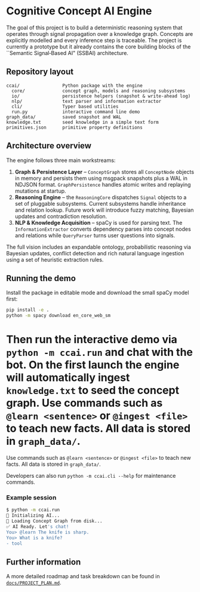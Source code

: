 # Cognitive Concept AI Engine

The goal of this project is to build a deterministic reasoning system that
operates through signal propagation over a knowledge graph.  Concepts are
explicitly modelled and every inference step is traceable.  The project is
currently a prototype but it already contains the core building blocks of the
``Semantic Signal‑Based AI" (SSBAI) architecture.

## Repository layout

```
ccai/                Python package with the engine
  core/              concept graph, models and reasoning subsystems
  io/                persistence helpers (snapshot & write‑ahead log)
  nlp/               text parser and information extractor
  cli/               Typer based utilities
  run.py             interactive command line demo
graph_data/          saved snapshot and WAL
knowledge.txt        seed knowledge in a simple text form
primitives.json      primitive property definitions
```

## Architecture overview

The engine follows three main workstreams:

1. **Graph & Persistence Layer** – `ConceptGraph` stores all `ConceptNode` objects
   in memory and persists them using msgpack snapshots plus a WAL in NDJSON
   format.  `GraphPersistence` handles atomic writes and replaying mutations at
   startup.
2. **Reasoning Engine** – the `ReasoningCore` dispatches `Signal` objects to a
   set of pluggable subsystems.  Current subsystems handle inheritance and
   relation lookup.  Future work will introduce fuzzy matching, Bayesian
   updates and contradiction resolution.
3. **NLP & Knowledge Acquisition** – spaCy is used for parsing text.  The
   `InformationExtractor` converts dependency parses into concept nodes and
   relations while `QueryParser` turns user questions into signals.

The full vision includes an expandable ontology, probabilistic reasoning via
Bayesian updates, conflict detection and rich natural language ingestion using a
set of heuristic extraction rules.

## Running the demo

Install the package in editable mode and download the small spaCy model first:

```bash
pip install -e .
python -m spacy download en_core_web_sm
```

Then run the interactive demo via `python -m ccai.run` and chat with the bot.
On the first launch the engine will automatically ingest `knowledge.txt` to
seed the concept graph. Use commands such as `@learn <sentence>` or
`@ingest <file>` to teach new facts.  All data is stored in `graph_data/`.
=======
Use commands such as `@learn <sentence>` or `@ingest <file>` to teach new
facts.  All data is stored in `graph_data/`.

Developers can also run `python -m ccai.cli --help` for maintenance commands.

### Example session

```bash
$ python -m ccai.run
🤖 Initializing AI...
🧠 Loading Concept Graph from disk...
✅ AI Ready. Let's chat!
You> @learn The knife is sharp.
You> What is a knife?
- tool
```

## Further information

A more detailed roadmap and task breakdown can be found in
[`docs/PROJECT_PLAN.md`](docs/PROJECT_PLAN.md).

